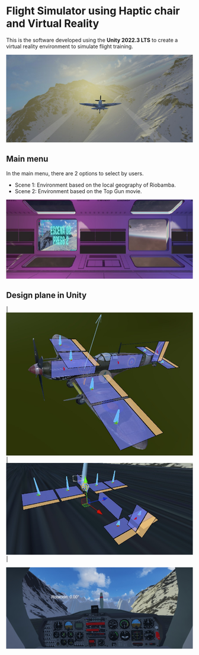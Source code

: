 # Flight Simulator using Haptic chair and Virtual Reality
This is the software developed using the **Unity 2022.3 LTS** to create a virtual reality environment to simulate flight training.

![image info](./Imgs/Img1.jpeg)

## Main menu
In the main menu, there are 2 options to select by users.
- Scene 1: Environment based on the local geography of Riobamba.
- Scene 2: Environment based on the Top Gun movie.
  
![image info](./Imgs/Img2.jpeg)

## Design plane in Unity

| ![image info](./Imgs/Img3.jpeg)   | ![image info](./Imgs/Img4.jpeg) |

![image info](./Imgs/Img5.jpeg)


